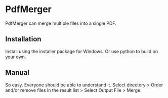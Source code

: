 # PdfMerger
PdfMerger can merge multiple files into a single PDF.

## Installation
Install using the installer package for Windows. Or use python to build on your own.

## Manual
So easy. Everyone should be able to understand it.
Select directory > Order and/or remove files in the result list > Select Output File > Merge.
